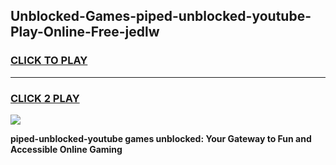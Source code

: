 
## Unblocked-Games-piped-unblocked-youtube-Play-Online-Free-jedlw
<h3>
<a href="https://premium76.site?title=piped-unblocked-youtube&ref=26A">CLICK TO PLAY</a></h3>
<hr>

<h3>
<a href="https://premium76.site?title=piped-unblocked-youtube&ref=26A">CLICK 2 PLAY</a>
  
</h3>

<a href="https://premium76.site?title=piped-unblocked-youtube&ref=26A"><img src="https://clearcache.store/games.png"></a>


**piped-unblocked-youtube games unblocked: Your Gateway to Fun and Accessible Online Gaming**
